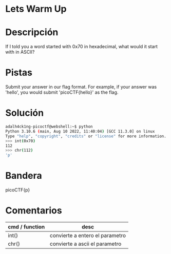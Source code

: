 # Lets Warm Up

# Descripción
If I told you a word started with 0x70 in hexadecimal, what would it start with in ASCII?
# Pistas
Submit your answer in our flag format. For example, if your answer was 'hello', you would submit 'picoCTF{hello}' as the flag.
# Solución

```bash
adalh4ck1ng-picoctf@webshell:~$ python
Python 3.10.6 (main, Aug 10 2022, 11:40:04) [GCC 11.3.0] on linux
Type "help", "copyright", "credits" or "license" for more information.
>>> int(0x70)
112
>>> chr(112)
'p'
```

# Bandera
picoCTF{p}
# Comentarios
|cmd / function| desc|
|-----|------|
| int()| convierte a entero el parametro|
| chr()| convierte a ascii el parametro|
